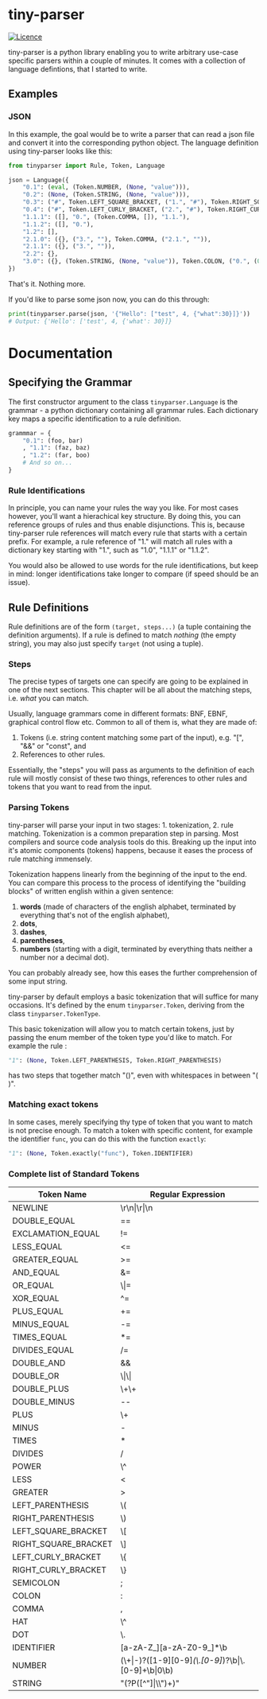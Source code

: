# tiny-parser
[![Licence](https://img.shields.io/badge/licence-BSD--3-e20000.svg)](https://github.com/DuffsDevice/tiny-parser/blob/master/LICENCE)

tiny-parser is a python library enabling you to write arbitrary use-case specific parsers within a couple of minutes.
It comes with a collection of language defintions, that I started to write.

## Examples

### JSON
In this example, the goal would be to write a parser that can read a json file and convert it into the corresponding python object.
The language definition using tiny-parser looks like this:

```python
from tinyparser import Rule, Token, Language

json = Language({
    "0.1": (eval, (Token.NUMBER, (None, "value"))),
    "0.2": (None, (Token.STRING, (None, "value"))),
    "0.3": ("#", Token.LEFT_SQUARE_BRACKET, ("1.", "#"), Token.RIGHT_SQUARE_BRACKET),
    "0.4": ("#", Token.LEFT_CURLY_BRACKET, ("2.", "#"), Token.RIGHT_CURLY_BRACKET),
    "1.1.1": ([], "0.", (Token.COMMA, []), "1.1."),
    "1.1.2": ([], "0."),
    "1.2": [],
    "2.1.0": ({}, ("3.", ""), Token.COMMA, ("2.1.", "")),
    "2.1.1": ({}, ("3.", "")),
    "2.2": {},
    "3.0": ({}, (Token.STRING, (None, "value")), Token.COLON, ("0.", (0, "value"))),
})
```
That's it. Nothing more.

If you'd like to parse some json now, you can do this through:
```python
print(tinyparser.parse(json, '{"Hello": ["test", 4, {"what":30}]}'))
# Output: {'Hello': ['test', 4, {'what': 30}]}
```

# Documentation

## Specifying the Grammar
The first constructor argument to the class `tinyparser.Language` is the grammar - a python dictionary containing all grammar rules.
Each dictionary key maps a specific identification to a rule definition.

```python
grammmar = {
    "0.1": (foo, bar)
    , "1.1": (faz, baz)
    , "1.2": (far, boo)
    # And so on...
}
```

### Rule Identifications
In principle, you can name your rules the way you like. For most cases however, you'll want a hierachical key structure.
By doing this, you can reference groups of rules and thus enable disjunctions.
This is, because tiny-parser rule references will match every rule that starts with a certain prefix.
For example, a rule reference of "1." will match all rules with a dictionary key starting with "1.", such as "1.0", "1.1.1" or "1.1.2".

You would also be allowed to use words for the rule identifications, but keep in mind:
longer identifications take longer to compare (if speed should be an issue).

## Rule Definitions
Rule definitions are of the form `(target, steps...)` (a tuple containing the definition arguments).
If a rule is defined to match _nothing_ (the empty string), you may also just specify `target` (not using a tuple).

### Steps
The precise types of targets one can specify are going to be explained in one of the next sections.
This chapter will be all about the matching steps, i.e. _what_ you can match.

Usually, language grammars come in different formats: BNF, EBNF, graphical control flow etc.
Common to all of them is, what they are made of:
1. Tokens (i.e. string content matching some part of the input), e.g. "[", "&&" or "const", and
2. References to other rules.

Essentially, the "steps" you will pass as arguments to the definition of each rule will mostly consist of these two things,
references to other rules and tokens that you want to read from the input.

### Parsing Tokens
tiny-parser will parse your input in two stages: 1. tokenization, 2. rule matching.
Tokenization is a common preparation step in parsing. Most compilers and source code analysis tools do this.
Breaking up the input into it's atomic components (tokens) happens, because it eases the process of rule matching immensely.

Tokenization happens linearly from the beginning of the input to the end.
You can compare this process to the process of identifying the "building blocks" of written english within a given sentence:
1. **words** (made of characters of the english alphabet, terminated by everything that's not of the english alphabet),
2. **dots**,
3. **dashes**,
4. **parentheses**,
5. **numbers** (starting with a digit, terminated by everything thats neither a number nor a decimal dot).

You can probably already see, how this eases the further comprehension of some input string.

tiny-parser by default employs a basic tokenization that will suffice for many occasions.
It's defined by the enum `tinyparser.Token`, deriving from the class `tinyparser.TokenType`.

This basic tokenization will allow you to match certain tokens, just by passing the enum member of the token type you'd like to match.
For example the rule :

```python
"1": (None, Token.LEFT_PARENTHESIS, Token.RIGHT_PARENTHESIS)
```
has two steps that together match "()", even with whitespaces in between "(  )".

### Matching exact tokens
In some cases, merely specifying thy type of token that you want to match is not precise enough.
To match a token with specific content, for example the identifier `func`, you can do this with the function `exactly`:
```python
"1": (None, Token.exactly("func"), Token.IDENTIFIER)
```

### Complete list of Standard Tokens

| Token Name  | Regular Expression  |
| ----------- | ------------------ |
| NEWLINE | \\r\\n\|\\r\|\\n |
| DOUBLE_EQUAL | == |
| EXCLAMATION_EQUAL | != |
| LESS_EQUAL | <= |
| GREATER_EQUAL | >= |
| AND_EQUAL | &= |
| OR_EQUAL | \\\|= |
| XOR_EQUAL | \^= |
| PLUS_EQUAL | \+= |
| MINUS_EQUAL | -= |
| TIMES_EQUAL | \*= |
| DIVIDES_EQUAL | /= |
| DOUBLE_AND | && |
| DOUBLE_OR | \\\|\\\| |
| DOUBLE_PLUS | \\+\\+ |
| DOUBLE_MINUS | -- |
| PLUS | \\+ |
| MINUS | - |
| TIMES | \* |
| DIVIDES | / |
| POWER | \\^ |
| LESS | < |
| GREATER | > |
| LEFT_PARENTHESIS | \\( |
| RIGHT_PARENTHESIS | \\) |
| LEFT_SQUARE_BRACKET | \\[ |
| RIGHT_SQUARE_BRACKET | \\] |
| LEFT_CURLY_BRACKET | \\{ |
| RIGHT_CURLY_BRACKET | \\} |
| SEMICOLON | ; |
| COLON | : |
| COMMA | , |
| HAT | \\^ |
| DOT | \\. |
| IDENTIFIER | [a-zA-Z_][a-zA-Z0-9_]*\b |
| NUMBER | (\\+\|-)?([1-9][0-9]*(\\.[0-9]*)?\\b\|\\.[0-9]+\\b\|0\\b) |
| STRING | "(?P<value>([^"]\|\\\\")+)"
